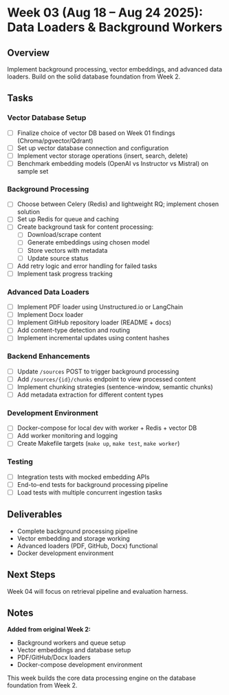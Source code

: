 # Week 03 (Aug 18 – Aug 24 2025): Data Loaders & Background Workers

## Overview
Implement background processing, vector embeddings, and advanced data loaders. Build on the solid database foundation from Week 2.

## Tasks
### Vector Database Setup
- [ ] Finalize choice of vector DB based on Week 01 findings (Chroma/pgvector/Qdrant)
- [ ] Set up vector database connection and configuration
- [ ] Implement vector storage operations (insert, search, delete)
- [ ] Benchmark embedding models (OpenAI vs Instructor vs Mistral) on sample set

### Background Processing
- [ ] Choose between Celery (Redis) and lightweight RQ; implement chosen solution
- [ ] Set up Redis for queue and caching
- [ ] Create background task for content processing:
  - [ ] Download/scrape content
  - [ ] Generate embeddings using chosen model
  - [ ] Store vectors with metadata
  - [ ] Update source status
- [ ] Add retry logic and error handling for failed tasks
- [ ] Implement task progress tracking

### Advanced Data Loaders
- [ ] Implement PDF loader using Unstructured.io or LangChain
- [ ] Implement Docx loader
- [ ] Implement GitHub repository loader (README + docs)
- [ ] Add content-type detection and routing
- [ ] Implement incremental updates using content hashes

### Backend Enhancements
- [ ] Update `/sources` POST to trigger background processing
- [ ] Add `/sources/{id}/chunks` endpoint to view processed content
- [ ] Implement chunking strategies (sentence-window, semantic chunks)
- [ ] Add metadata extraction for different content types

### Development Environment
- [ ] Docker-compose for local dev with worker + Redis + vector DB
- [ ] Add worker monitoring and logging
- [ ] Create Makefile targets (`make up`, `make test`, `make worker`)

### Testing
- [ ] Integration tests with mocked embedding APIs
- [ ] End-to-end tests for background processing pipeline
- [ ] Load tests with multiple concurrent ingestion tasks

## Deliverables
- Complete background processing pipeline
- Vector embedding and storage working
- Advanced loaders (PDF, GitHub, Docx) functional
- Docker development environment

## Next Steps
Week 04 will focus on retrieval pipeline and evaluation harness.

## Notes
**Added from original Week 2:**
- Background workers and queue setup
- Vector embeddings and database setup
- PDF/GitHub/Docx loaders
- Docker-compose development environment

This week builds the core data processing engine on the database foundation from Week 2.
